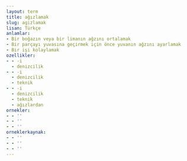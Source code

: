```yaml
---
layout: term
title: ağızlamak
slug: agizlamak
lisan: Türkçe
anlamlar:
- Bir boğazın veya bir limanın ağzını ortalamak
- Bir parçayı yuvasına geçirmek için önce yuvanın ağzını ayarlamak
- Bir işi kolaylamak
ozellikler:
- - -i
  - denizcilik
- - -i
  - denizcilik
  - teknik
- - -i
  - denizcilik
  - teknik
  - ağızlardan
ornekler:
- - ''
- - ''
- - ''
orneklerkaynak:
- - ''
- - ''
- - ''
---
```

